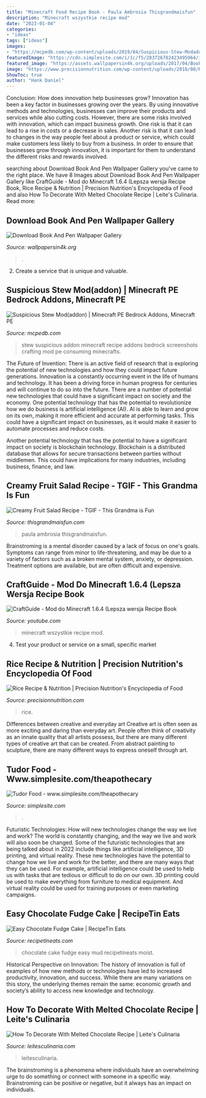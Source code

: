 ```yaml
---
title: "Minecraft Food Recipe Book - Paula Ambrosia Thisgrandmaisfun"
description: "Minecraft wszystkie recipe mod"
date: "2023-01-04"
categories:
- "ideas"
tags: ["ideas"]
images:
- "https://mcpedb.com/wp-content/uploads/2019/04/Suspicious-Stew-Modaddon2.png"
featuredImage: "https://cdn.simplesite.com/i/1c/f5/283726782423495964/i283726789480218333._szw1280h1280_.jpg"
featured_image: "https://assets.wallpapersin4k.org/uploads/2017/04/Book-And-Pen-Wallpaper-3.jpg"
image: "https://www.precisionnutrition.com/wp-content/uploads/2018/08/Rice-2000x1180.jpg"
ShowToc: true
author: "Hank Daniel"
---
```



Conclusion: How does innovation help businesses grow?
Innovation has been a key factor in businesses growing over the years. By using innovative methods and technologies, businesses can improve their products and services while also cutting costs. However, there are some risks involved with innovation, which can impact business growth. One risk is that it can lead to a rise in costs or a decrease in sales. Another risk is that it can lead to changes in the way people feel about a product or service, which could make customers less likely to buy from a business. In order to ensure that businesses grow through innovation, it is important for them to understand the different risks and rewards involved.

	

		
searching about Download Book And Pen Wallpaper Gallery you've came to the right place. We have 8 Images about Download Book And Pen Wallpaper Gallery like CraftGuide - Mod do Minecraft 1.6.4 (Lepsza wersja Recipe Book, Rice Recipe &amp; Nutrition | Precision Nutrition&#039;s Encyclopedia of Food and also How To Decorate With Melted Chocolate Recipe | Leite&#039;s Culinaria. Read more:
		
    
## Download Book And Pen Wallpaper Gallery

<img loading=lazy src="https://assets.wallpapersin4k.org/uploads/2017/04/Book-And-Pen-Wallpaper-3.jpg" onerror="this.onerror=null;this.src='https://tse4.mm.bing.net/th?id=OIP.aC98JCMDCRxMcTGUV8w2HwHaE8&amp;pid=15.1';" alt="Download Book And Pen Wallpaper Gallery">

_Source: wallpapersin4k.org_

>. 

	

2. Create a service that is unique and valuable.

    
## Suspicious Stew Mod(addon) | Minecraft PE Bedrock Addons, Minecraft PE

<img loading=lazy src="https://mcpedb.com/wp-content/uploads/2019/04/Suspicious-Stew-Modaddon2.png" onerror="this.onerror=null;this.src='https://tse3.mm.bing.net/th?id=OIP.A_EosTjcaaR78Y4hjC_QlgHaES&amp;pid=15.1';" alt="Suspicious Stew Mod(addon) | Minecraft PE Bedrock Addons, Minecraft PE">

_Source: mcpedb.com_

>stew suspicious addon minecraft recipe addons bedrock screenshots crafting mod pe consuming minecrafts. 

	

The Future of Invention: There is an active field of research that is exploring the potential of new technologies and how they could impact future generations.
Innovation is a constantly occurring event in the life of humans and technology. It has been a driving force in human progress for centuries and will continue to do so into the future. There are a number of potential new technologies that could have a significant impact on society and the economy. 
One potential technology that has the potential to revolutionize how we do business is artificial intelligence (AI). AI is able to learn and grow on its own, making it more efficient and accurate at performing tasks. This could have a significant impact on businesses, as it would make it easier to automate processes and reduce costs. 

Another potential technology that has the potential to have a significant impact on society is blockchain technology. Blockchain is a distributed database that allows for secure transactions between parties without middlemen. This could have implications for many industries, including business, finance, and law.

    
## Creamy Fruit Salad Recipe - TGIF - This Grandma Is Fun

<img loading=lazy src="https://www.thisgrandmaisfun.com/wp-content/uploads/2015/08/creamyfruitsalad-1028x1536.jpg" onerror="this.onerror=null;this.src='https://tse2.mm.bing.net/th?id=OIP.VvhZycylJanwDCj5c6C43AHaLE&amp;pid=15.1';" alt="Creamy Fruit Salad Recipe - TGIF - This Grandma is Fun">

_Source: thisgrandmaisfun.com_

>paula ambrosia thisgrandmaisfun. 

	

Brainstroming is a mental disorder caused by a lack of focus on one's goals. Symptoms can range from minor to life-threatening, and may be due to a variety of factors such as a broken mental system, anxiety, or depression. Treatment options are available, but are often difficult and expensive.

    
## CraftGuide - Mod Do Minecraft 1.6.4 (Lepsza Wersja Recipe Book

<img loading=lazy src="https://i.ytimg.com/vi/L8mMopbyJLA/maxresdefault.jpg" onerror="this.onerror=null;this.src='https://tse1.mm.bing.net/th?id=OIP.9u4c-VeAB8ISphHrJ6ZF_wHaEK&amp;pid=15.1';" alt="CraftGuide - Mod do Minecraft 1.6.4 (Lepsza wersja Recipe Book">

_Source: youtube.com_

>minecraft wszystkie recipe mod. 

	

4. Test your product or service on a small, specific market

    
## Rice Recipe &amp; Nutrition | Precision Nutrition&#039;s Encyclopedia Of Food

<img loading=lazy src="https://www.precisionnutrition.com/wp-content/uploads/2018/08/Rice-2000x1180.jpg" onerror="this.onerror=null;this.src='https://tse4.mm.bing.net/th?id=OIP.Yd_k9Hvpo2fTytfxTD0Z7wHaEX&amp;pid=15.1';" alt="Rice Recipe &amp; Nutrition | Precision Nutrition&#039;s Encyclopedia of Food">

_Source: precisionnutrition.com_

>rice. 

	

Differences between creative and everyday art
Creative art is often seen as more exciting and daring than everyday art. People often think of creativity as an innate quality that all artists possess, but there are many different types of creative art that can be created. From abstract painting to sculpture, there are many different ways to express oneself through art.

    
## Tudor Food - Www.simplesite.com/theapothecary

<img loading=lazy src="https://cdn.simplesite.com/i/1c/f5/283726782423495964/i283726789480218333._szw1280h1280_.jpg" onerror="this.onerror=null;this.src='https://tse3.mm.bing.net/th?id=OIP.0lmVVKLM2ueRhiEiYI7PwwHaKv&amp;pid=15.1';" alt="Tudor Food - www.simplesite.com/theapothecary">

_Source: simplesite.com_

>. 

	

Futuristic Technologies: How will new technologies change the way we live and work?
The world is constantly changing, and the way we live and work will also soon be changed. Some of the futuristic technologies that are being talked about in 2022 include things like artificial intelligence, 3D printing, and virtual reality. These new technologies have the potential to change how we live and work for the better, and there are many ways that they can be used. For example, artificial intelligence could be used to help us with tasks that are tedious or difficult to do on our own. 3D printing could be used to make everything from furniture to medical equipment. And virtual reality could be used for training purposes or even marketing campaigns.

    
## Easy Chocolate Fudge Cake | RecipeTin Eats

<img loading=lazy src="http://www.recipetineats.com/wp-content/uploads/2016/05/Chocolate-Fudge-Mud-Cake_1.jpg" onerror="this.onerror=null;this.src='https://tse1.mm.bing.net/th?id=OIP.F-IhhAQQ7OGc9gEBEjIC7wHaLG&amp;pid=15.1';" alt="Easy Chocolate Fudge Cake | RecipeTin Eats">

_Source: recipetineats.com_

>chocolate cake fudge easy mud recipetineats moist. 

	

Historical Perspective on Innovation:
The history of innovation is full of examples of how new methods or technologies have led to increased productivity, innovation, and success. While there are many variations on this story, the underlying themes remain the same: economic growth and society’s ability to access new knowledge and technology.

    
## How To Decorate With Melted Chocolate Recipe | Leite&#039;s Culinaria

<img loading=lazy src="http://s23991.pcdn.co/wp-content/uploads/2016/09/how-to-decorate-with-melted-chocolate-fp.jpg" onerror="this.onerror=null;this.src='https://tse2.mm.bing.net/th?id=OIP._XcKXOjqfB5nVVad7fXNDQHaFB&amp;pid=15.1';" alt="How To Decorate With Melted Chocolate Recipe | Leite&#039;s Culinaria">

_Source: leitesculinaria.com_

>leitesculinaria. 

	

The brainstroming is a phenomena where individuals have an overwhelming urge to do something or connect with someone in a specific way. Brainstroming can be positive or negative, but it always has an impact on individuals.

